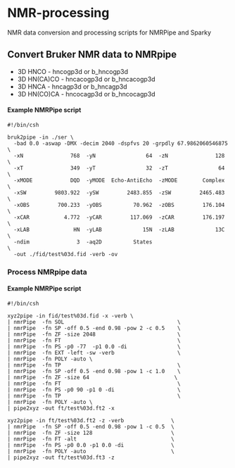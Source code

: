 # NMR-processing
NMR data conversion and processing scripts for NMRPipe and Sparky

## Convert Bruker NMR data to NMRpipe

  * 3D HNCO - hncogp3d or b_hncogp3d
  * 3D HN(CA)CO - hncacogp3d or b_hncacogp3d
  * 3D HNCA - hncagp3d or b_hncagp3d
  * 3D HN(CO)CA - hncocagp3d or b_hncocagp3d

#### Example NMRPipe script
```
#!/bin/csh

bruk2pipe -in ./ser \
  -bad 0.0 -aswap -DMX -decim 2040 -dspfvs 20 -grpdly 67.9862060546875  \
  -xN               768  -yN                64  -zN               128  \
  -xT               349  -yT                32  -zT                64  \
  -xMODE            DQD  -yMODE  Echo-AntiEcho  -zMODE        Complex  \
  -xSW         9803.922  -ySW         2483.855  -zSW         2465.483  \
  -xOBS         700.233  -yOBS          70.962  -zOBS         176.104  \
  -xCAR           4.772  -yCAR         117.069  -zCAR         176.197  \
  -xLAB              HN  -yLAB             15N  -zLAB             13C  \
  -ndim               3  -aq2D          States                         \
  -out ./fid/test%03d.fid -verb -ov
```
### Process NMRpipe data

#### Example NMRPipe script
```
#!/bin/csh

xyz2pipe -in fid/test%03d.fid -x -verb \
| nmrPipe  -fn SOL                                    \
| nmrPipe  -fn SP -off 0.5 -end 0.98 -pow 2 -c 0.5    \
| nmrPipe  -fn ZF -size 2048                          \
| nmrPipe  -fn FT                                     \
| nmrPipe  -fn PS -p0 -77  -p1 0.0 -di                \
| nmrPipe  -fn EXT -left -sw -verb                    \
| nmrPipe  -fn POLY -auto \
| nmrPipe  -fn TP                                     \
| nmrPipe  -fn SP -off 0.5 -end 0.98 -pow 1 -c 1.0    \
| nmrPipe  -fn ZF -size 64                           \
| nmrPipe  -fn FT                                     \
| nmrPipe  -fn PS -p0 90 -p1 0 -di                    \
| nmrPipe  -fn TP                                     \
| nmrPipe  -fn POLY -auto \
| pipe2xyz -out ft/test%03d.ft2 -x

xyz2pipe -in ft/test%03d.ft2 -z -verb               \
| nmrPipe  -fn SP -off 0.5 -end 0.98 -pow 1 -c 0.5  \
| nmrPipe  -fn ZF -size 128                         \
| nmrPipe  -fn FT -alt                              \
| nmrPipe  -fn PS -p0 0.0 -p1 0.0 -di               \
| nmrPipe  -fn POLY -auto                           \
| pipe2xyz -out ft/test%03d.ft3 -z
```
